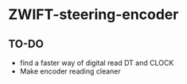 # ZWIFT-steering-encoder

## TO-DO

- find a faster way of digital read DT and CLOCK
- Make encoder reading cleaner